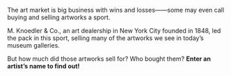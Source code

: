 The art market is big business with wins and losses——some may even call buying and selling artworks a sport.

M. Knoedler & Co., an art dealership in New York City founded in 1848, led the pack in this sport, selling many of the artworks we see in today’s museum galleries.

But how much did those artworks sell for? Who bought them? **Enter an artist’s name to find out!**
